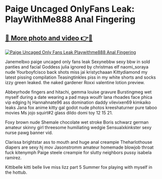# Paige Uncaged OnlyFans Leak: PlayWithMe888 Anal Fingering

## [🔗 More photo and video 👉🔴](https://lookonlooks.com/r/G21SWm?t=git)
[![Paige Uncaged Only Fans Leak Playwithme888 Anal Fingering](https://i.imgur.com/L9oE639.gif)](https://lookonlooks.com/r/G21SWm?t=git)

<p>Janemelbxo  paige uncaged only fans leak  Sexynebbw sexy bbw in sold panties and facial  Goddess julia ignored by christmas elf  naomi_soraya nude  Yourboyfcisco back shots miss jai  kristychaaan  Kittydiamond my latest pissing compilation  Teasingtinkles piss in my white shorts and socks  izzy green leaked.  the naked gardener  Roxxi valentine lotion preview.</p><p>Abbeyrhode fingers and hitachi, gemma louise gravure  Burstingmeg wet myself during a date wearing a pad  maya woulfr  lana rhoades face  phica vip  edging hj  Hannahnate96 ass domination daddy  vilevixen69  kimkaiko leaks  Jana fox anime kitty  gal godot nude photos  kreeshaturner  pure taboo movies  Ms jojo squirt#2 glass dildo domi toy 12 15 21.</p><p>Foxy brown nude  Shemale chocolate wet stroke  Boris schwarz german amateur skinny girl threesome  humiliating wedgie  Sensualxkinkster sexy nurse pawg banner vid.</p><p>Clarissa brightstar ass to mouth and huge anal creampie  Theharlothouse diapers are sexy hj mov  Jasonstromm amateur homemade blowjob throat fuck  kitenymph  Paige steele creampie for slutty neighbors pussy  isabela ramírez.</p><p>Kittibelle kitti belle live miss lizz part 5  Summer fox playing with myself in the hottub.</p>